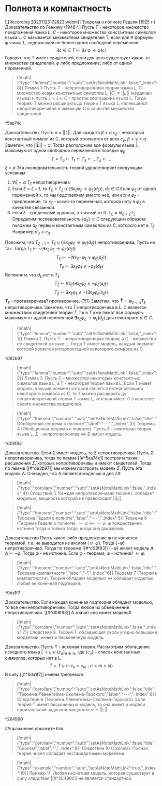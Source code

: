 # Полнота и компактность
![[Recording 20231123172823.webm]]
Теорема о полноте Гёделя (1925 г.) 
Доказательство по Генкину (1948 г.)
Пусть $T$ - некоторое множество предложений языка $L$. $C$ - некоторое множество константных символов языка L. С называется множеством свидетелей T, если для $\forall$ формулы $\varphi$ языка $L$, содержащей не более одной свободной переменной $$\exists c\in C \;T\vdash \exists x\;\varphi \to \varphi (c)$$
Говорят, что Т имеет свидетелей, если для него существует какое-то множество свидетелей.
$\varphi$ либо предложение, либо от одной переменной.
> [!math|{"type":"lemma","number":"auto","setAsNoteMathLink":false,"_index":0}] Лемма 1.
> Пусть Т - непротиворечивая теория языка L. C - множество новых константных символов L, $|C| = ||L||$ (кардинал языка) и пусть $\bar L = L \cup C$ - простое обогащение языка L. Тогда теорию Т можно расширить до теории $\bar T$ языка $\bar L$, являющейся непротиворечивой и имеющей С в качестве множества свидетелей.

^5aa74c

Доказательство.
Пусть $\alpha$ = $||L||$. Для каждого $\beta$ < $\alpha$ $c_\beta$ - некоторый константный символ из С, который отличается от всех $c_\gamma$, $\beta < \gamma < \alpha$ . Заметим, что $||\bar L|| = \alpha$. Тогда расположим все формулы языка $\bar L$ максимум от одной свободной переменной в порядке $\varphi_\beta$
$$T = T_{0}\subset T_{1}\subset T_{2}\subset ... T_{\xi}\subset ...$$$\xi$ < $\alpha$ 
Эта последовательность теорий удовлетворяет следующим условиям:
1) $\forall \xi < \alpha \; T_\xi$ непротиворечива
2) Если $\xi = \zeta + 1$, то $T_{\xi}= T_{\zeta}\cup \{\exists x_{\zeta}\varphi_{\zeta}\to \varphi_{\zeta}(d_\zeta)\}$, $d_{\zeta}\in C$
   Если $\varphi_\zeta$ от одной переменной x, то мы подставляем вместо неё, или если $\varphi_\zeta$ - предложение, то $x_\zeta$ - какая-то переменная, которой нету в $\varphi_\zeta$ в качестве связанной.
3) если $\xi$ - предельный ординал, отличный от 0. $T_{\xi}= \Cup_{\zeta < \xi} T_\zeta$
Определим последовательность $\{d_\xi\}\subset C$ следующим образом: положим $d_\xi$ первым константным символом из C, которого нет в $T_\xi$. Например $d_{0}= c_0$.

Положим, что $T_{\xi+1} = T_{\xi}\cup \{\exists x_{\xi}\varphi_{\xi}\to \varphi_{\xi}(d_\xi)\}$ непротиворечива.
Пусть не так. Тогда $T_{\xi}\vdash \neg (\exists x_{\xi}\varphi_{\xi} \to \varphi_{\xi} (d_\xi))$
$$T_{\xi} \vdash \neg (\forall x_{\xi}\neg \varphi_{\xi}\lor \varphi_\xi(d_\xi))$$
$$T_{\xi}\vdash \exists x_{\xi}\varphi_{\xi}\land \neg \varphi_\xi(d_\xi)$$
Вспомним, что $d_\xi$ нет в $T_\xi$
$$T_{\xi}\vdash \forall x_{\zeta} (\exists x_{\xi}\varphi_{\xi}\land \neg \varphi_\xi(x_\zeta))$$
$$T_{\xi}\vdash \exists x_{\xi}\varphi_{\xi}\land \neg (\exists x_{\xi}\varphi_{\xi}(x_\xi))$$
$T_\xi$ - противоречива? противоречие. (?!?)
Заметим, что $\bar T = \Cup_{\xi < \alpha} T_\xi$ непротиворечива.
Заметим, что $\bar T$ непротиворечива в $\bar L$.
C является множеством свидетелей теории $\bar T$, т.к в $\bar T$ уже лежат все формулы максимум от одной переменной
$\exists x_{\zeta}\varphi_{\zeta}\to \varphi_{\zeta}(d_\zeta)$ для некоторого $d\in C$.
> [!math|{"type":"lemma","number":"auto","setAsNoteMathLink":false,"_index":1}] Лемма 2.
> Пусть T - непротиворечивая теория, а С - множество ее свидетелей в языке L. Тогда T имеет модель, каждый элемент которой является интерпретацией некоторого символа из С.

^d92b97

> [!math|{"type":"lemma","number":"auto","setAsNoteMathLink":false,"_index":2}] Лемма 3.
> Пусть С - множество некоторых константных символов языка L, а T - некоторая теория языка L. Если T имеет модель, каждый элемент которой является интерпретацией некоторого символа из С, то Т можно расширить до непротиворечивой теории $\bar T$ языка L, которая имеет С в качестве своего множества свидетелей.

> [!math|{"type":"theorem","number":"auto","setAsNoteMathLink":false,"title":"Обобщенная теорема о полноте","label":"---","_index":3}] Теорема 4 (Обобщенная теорема о полноте).
> Пусть $\Sigma$ - некоторая теория языка L. $\Sigma$ - непротиворечива $\Leftrightarrow$ $\Sigma$ имеет модель.

^d08f83

Доказательство. Если $\Sigma$ имеет модель, то $\Sigma$ непротиворечива. 
Пусть $\Sigma$ непротиворечива, тогда по лемме [[#^5aa74c]] построим такие расширения $\bar \Sigma$, которые непротиворечивы и имеют свидетелей. Тогда по лемме [[#^d92b97]] мы можем построить модель $\Sigma$. Пусть эта модель $A$. Очевидно, что A является моделью и для $\Sigma$#.
> [!math|{"type":"corollary","number":"auto","setAsNoteMathLink":false,"_index":4}] Следствие 5.
> Каждая непротиворечивая теория $L$ обладает моделью, мощность которой не превосходит $||L||$.

> [!math|{"type":"theorem","number":"auto","setAsNoteMathLink":false,"title":"Теорема Гёделя о полноте","label":"---","_index":5}] Теорема 6 (Теорема Гёделя о полноте).
> $\vdash \varphi \Leftrightarrow \vDash \varphi$.
> $\varphi$ тождественно истинна тогда и только тогда, когда она доказуема.
>

Доказательство
 Пусть какое-либо предложение $\varphi$ не является теоремой, т.е. не выводится из аксиом ($\nvdash \varphi$). Тогда $\{\neg\varphi\}$ непротиворечиво. Тогда по теореме [[#^d08f83]] $\{\neg \varphi\}$ имеет модель $A$. $A\vDash \neg \varphi$. Тогда $\varphi$ - не истинна.
 Если $\varphi$ - теорема, $\varphi$ - истинна? $\vdash \varphi$.
> [!math|{"type":"theorem","number":"auto","setAsNoteMathLink":false,"title":"Теорема компактности","label":"-","_index":6}] Теорема 7 (Теорема компактности).
> Теория обладает моделью $\Leftrightarrow$ обладает моделью любая ее конечная подтеория.

^0da1f7

Доказательство. Если каждая конечная подтеория обладает моделью, то все они непротиворечивы. Тогда любое их объединение непротиворечиво. [[#^d08f83]] А значит оно имеет модель#.
> [!math|{"type":"corollary","number":"auto","setAsNoteMathLink":false,"_index":7}] Следствие 8.
> Теория Т, обладающая сколь угодно большими моделями, имеет и бесконечную модель.

Доказательство.
Пусть Т - искомая теория. Рассмотрим обогащение исходного языка $\bar L = L \cup \{c_n\}_{n\in \mathbb{N}}$, где $\{c_n\}$ - список константных символов, которых нет в L.
$$\bar T = T \cup \{\neg c_n=c_{m}: n < m < \omega\}$$
В силу [[#^0da1f7]] имеем требуемое.
> [!math|{"type":"corollary","number":"auto","setAsNoteMathLink":false,"title":"Теорема Лёвенгейма-Сколема-Тарского","label":"---","_index":8}] Следствие 9 (Теорема Лёвенгейма-Сколема-Тарского).
> Если теория Т имеет бесконечную модель, то она имеет и модели произвольной заданной мощности $\alpha \ge ||L||$

^264960

#Упражнение докажите бля
> [!math|{"type":"corollary","number":"auto","setAsNoteMathLink":false,"title":"Сколем","label":"","_index":9}] Следствие 10 (Сколем).
> Полная теория чисел обладает нестандартными моделями.

> [!math|{"type":"example","number":"auto","setAsNoteMathLink":true,"_index":10}] Пример 11.
> Любая несчетная модель, которая существует в силу следствия [[#^264960]] не является стандартной.
